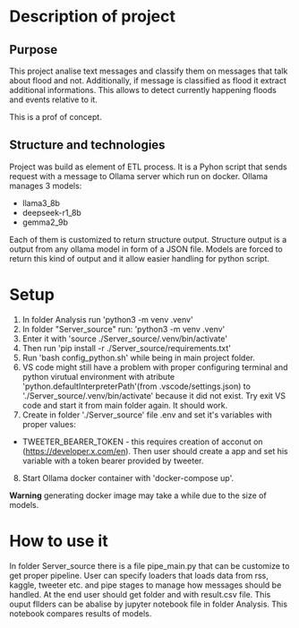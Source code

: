 # Description of project

## Purpose

This project analise text messages and classify them on messages that talk about flood and not. Additionally, if message is classified as flood it extract additional informations. This allows to detect currently happening floods and events relative to it.

This is a prof of concept.

## Structure and technologies

Project was build as element of ETL process. It is a Pyhon script that sends request with a message to Ollama server which run on docker. Ollama manages 3 models:
- llama3_8b
- deepseek-r1_8b
- gemma2_9b

Each of them is customized to return structure output. Structure output is a output from any ollama model in form of a JSON file. Models are forced to return this kind of output and it allow easier handling for python script.

# Setup

1. In folder Analysis run 'python3 -m venv .venv'
2. In folder "Server_source" run: 'python3 -m venv .venv'
3. Enter it with 'source ./Server_source/.venv/bin/activate' 
4. Then run 'pip install -r ./Server_source/requirements.txt'
5. Run 'bash config_python.sh' while being in main project folder.
6. VS code might still have a problem with proper configuring terminal and python virutual environment with atribute 'python.defaultInterpreterPath'(from .vscode/settings.json) to './Server_source/.venv/bin/activate' because it did not exist. Try exit VS code and start it from main folder again. It should work.
7. Create in folder './Server_source' file .env and set it's variables with proper values:

- TWEETER_BEARER_TOKEN - this requires creation of acconut on (https://developer.x.com/en). Then user should create a app and set his variable with a token bearer provided by tweeter.

8. Start Ollama docker container with 'docker-compose up'.

**Warning** generating docker image may take a while due to the size of models.

# How to use it

In folder Server_source there is a file pipe_main.py that can be customize to get proper pipeline. User can specify loaders that loads data from rss, kaggle, tweeter etc. and pipe stages to manage how messages should be handled. At the end user should get folder and with result.csv file. This ouput fllders can be abalise by jupyter notebook file in folder Analysis. This notebook compares results of models.

